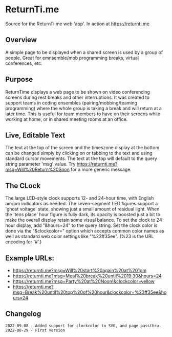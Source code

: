 # ReturnTi.me
Source for the ReturnTi.me web 'app'. In action at https://returnti.me

## Overview
A simple page to be displayed when a shared screen is used by a
group of people. Great for emnsemble/mob programming breaks, virtual
conferences, etc.

## Purpose
ReturnTime displays a web page to be shown on video conferencing
screens during rest breaks and other interruptions. It was created
to support teams in coding ensembles (pairing/mobbing/teaming
programming) where the whole group is taking a break and will
return at a later time. This is useful for team members to have on
their screens while working at home, or in shared meeting rooms at
an office.

## Live, Editable Text
The text at the top of the screen and the timeszone display at
the bottom can be changed simply by clicking on or tabbing to the
text and using standard cursor movements. The text at the top will
default to the query string parameter 'msg' value. Try
https://returnti.me?msg=Will%20Return%20Soon for a more generic
message.

## The CLock
The large LED-style clock supports 12- and 24-hour time, with
English am/pm indicators as needed. The seven-segment LED figures
support a 'ghost voltage' state, showing just a small amount of
residual light. When the 'tens place' hour figure is fully dark,
its opacity is boosted just a bit to make the overall display
retain some visual balance. To set the clock to 24-hour display,
add "&hours=24" to the query string. Set the clock color is done
via the "&clockcolor=<color>" option which accepts common color
names as well as standard web color settings like "%23ff35ee". 
(%23 is the URL encoding for '#'.)

## Example URLs:
	
*	https://returnti.me?msg=Will%20start%20again%20at%201pm
*	https://returnti.me?msg=Meal%20break%20until%2019:30&hours=24
*	https://returnti.me?msg=Party%20at%20Noon!&clockcolor=yellow
*	https://returnti.me?msg=Break%20until%20top%20of%20hour&clockcolor=%23ff35ee&hours=24
	
## Changelog

	2022-09-08 - Added support for clockcolor to SVG, and page passthru.
	2022-08-29 - First version
	
